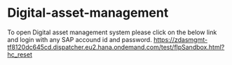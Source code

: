 # Digital-asset-management
To open Digital asset management system please click on the below link and login with any SAP accound id and password. 
https://zdasmgmt-tf8120dc645cd.dispatcher.eu2.hana.ondemand.com/test/flpSandbox.html?hc_reset
